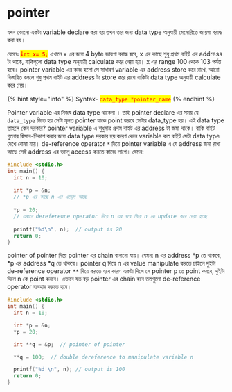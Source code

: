 # pointer

যখন কোনো একটা variable declare করা হয়  তখন তার জন্য data type অনুযায়ী মেমোরিতে জায়গা বরাদ্ধ করা হয়।&#x20;

যেমনঃ <mark style="color:red;">**`int x= 5;`**</mark> এখানে x এর জন্য 4 byte জায়গা বরাদ্ধ হবে, x এর কাছে শুধু প্রথম বাইট এর address টা থাকে, বাকিগুলো data type অনুযায়ী calculate করে নেয়া হয়। x এর range 100 থেকে 103 পর্যন্ত হবে। pointer variable এর কাজ হলো সে সাধারণ variable এর address store করে রাখে, আরো বিস্তারিত বললে শুধু প্রথম বাইট এর address টা store করে রাখে বাকিটা data type অনুযায়ী calculate করে নেয়।

{% hint style="info" %}
Syntax- <mark style="color:red;">`data_type *pointer_name`</mark>
{% endhint %}

Pointer variable এর নিজস্ব data type থাকেনা । তাই pointer declare এর সময় যে `data_type` দিতে হয় সেটা মূলত pointer যাকে point করবে সেটার data\_type হয়। এই data type তাহলে কেন দরকার?  pointer variable এ শুধুমাত্র প্রথম বাইট এর address টা জমা থাকে। বাকি বাইট গুলোর হিসাব-নিকাশ করার জন্য data type দরকার হয় কারণ কোন variable কত বাইট সেটা data type দেখে বোঝা যায়। de-reference operator `*` দিয়ে pointer variable এ যে address জমা রাখা আছে সেই address এর ভ্যালু access করতে কাজে লাগে। যেমন:&#x20;

```c
#include <stdio.h>
int main() {
  int n = 10;
  
  int *p = &n;  
  // *p এর কাছে n এর এড্রেস আছে 
  
  *p = 20;      
  // এখানে dereference operator দিয়ে n এর ঘরে গিয়ে n কে update করে দেয়া হচ্ছে
  
  printf("%d\n", n);  // output is 20
  return 0;
}
```

pointer of pointer দিয়ে pointer এর chain বানানো যায়। যেমন: n এর address \*p তে থাকবে, \*p এর address \*q তে থাকবে। pointer q দিয়ে n এর value manipulate করতে চাইলে দুইটা de-reference operator `**` দিয়ে করতে হবে কারণ একটা দিলে সে pointer p তে point করবে, দুইটা দিলে n কে point করবে। এভাবে যত বড়  pointer এর chain হবে ততগুলো de-reference operator ব্যবহার করতে হবে।

```c
#include <stdio.h>
int main() {
  int n = 10;

  int *p = &n;
  *p = 20;  

  int **q = &p;  // pointer of pointer

  **q = 100;  // double dereference to manipulate variable n

  printf("%d \n", n); // output is 100
  return 0;
}
```
